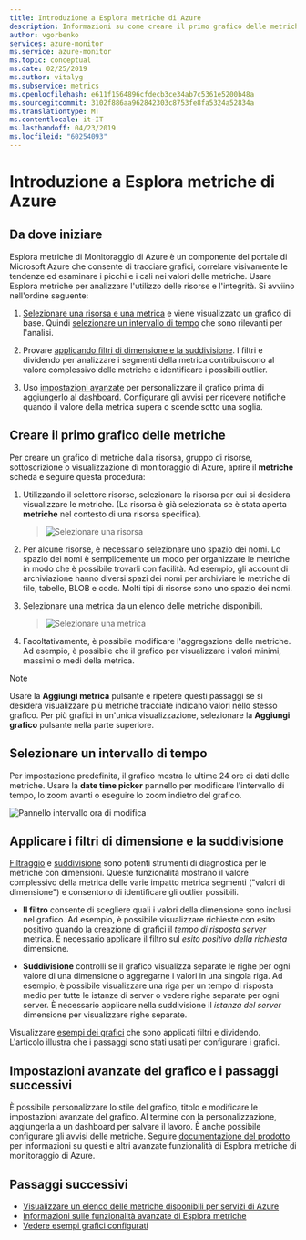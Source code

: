 ```yaml
---
title: Introduzione a Esplora metriche di Azure
description: Informazioni su come creare il primo grafico delle metriche con Esplora metriche di Azure.
author: vgorbenko
services: azure-monitor
ms.service: azure-monitor
ms.topic: conceptual
ms.date: 02/25/2019
ms.author: vitalyg
ms.subservice: metrics
ms.openlocfilehash: e611f1564896cfdecb3ce34ab7c5361e5200b48a
ms.sourcegitcommit: 3102f886aa962842303c8753fe8fa5324a52834a
ms.translationtype: MT
ms.contentlocale: it-IT
ms.lasthandoff: 04/23/2019
ms.locfileid: "60254093"
---
```

# <a name="getting-started-with-azure-metrics-explorer"></a>Introduzione a Esplora metriche di Azure

## <a name="where-do-i-start"></a>Da dove iniziare
Esplora metriche di Monitoraggio di Azure è un componente del portale di Microsoft Azure che consente di tracciare grafici, correlare visivamente le tendenze ed esaminare i picchi e i cali nei valori delle metriche. Usare Esplora metriche per analizzare l'utilizzo delle risorse e l'integrità. Si avviino nell'ordine seguente:

1. [Selezionare una risorsa e una metrica](#create-your-first-metric-chart) e viene visualizzato un grafico di base. Quindi [selezionare un intervallo di tempo](#select-a-time-range) che sono rilevanti per l'analisi.

1. Provare [applicando filtri di dimensione e la suddivisione](#apply-dimension-filters-and-splitting). I filtri e dividendo per analizzare i segmenti della metrica contribuiscono al valore complessivo delle metriche e identificare i possibili outlier.

1. Uso [impostazioni avanzate](#advanced-chart-settings-and-next-steps) per personalizzare il grafico prima di aggiungerlo al dashboard. [Configurare gli avvisi](alerts-metric-overview.md) per ricevere notifiche quando il valore della metrica supera o scende sotto una soglia.

## <a name="create-your-first-metric-chart"></a>Creare il primo grafico delle metriche

Per creare un grafico di metriche dalla risorsa, gruppo di risorse, sottoscrizione o visualizzazione di monitoraggio di Azure, aprire il **metriche** scheda e seguire questa procedura:

1. Utilizzando il selettore risorse, selezionare la risorsa per cui si desidera visualizzare le metriche. (La risorsa è già selezionata se è stata aperta **metriche** nel contesto di una risorsa specifica).

    > ![Selezionare una risorsa](./media/metrics-getting-started/resource-picker.png)

2. Per alcune risorse, è necessario selezionare uno spazio dei nomi. Lo spazio dei nomi è semplicemente un modo per organizzare le metriche in modo che è possibile trovarli con facilità. Ad esempio, gli account di archiviazione hanno diversi spazi dei nomi per archiviare le metriche di file, tabelle, BLOB e code. Molti tipi di risorse sono uno spazio dei nomi.

3. Selezionare una metrica da un elenco delle metriche disponibili.

    > ![Selezionare una metrica](./media/metrics-getting-started/metric-picker.png)

4. Facoltativamente, è possibile modificare l'aggregazione delle metriche. Ad esempio, è possibile che il grafico per visualizzare i valori minimi, massimi o medi della metrica.

> [!NOTE]
> Usare la **Aggiungi metrica** pulsante e ripetere questi passaggi se si desidera visualizzare più metriche tracciate indicano valori nello stesso grafico. Per più grafici in un'unica visualizzazione, selezionare la **Aggiungi grafico** pulsante nella parte superiore.

## <a name="select-a-time-range"></a>Selezionare un intervallo di tempo

Per impostazione predefinita, il grafico mostra le ultime 24 ore di dati delle metriche. Usare la **date time picker** pannello per modificare l'intervallo di tempo, lo zoom avanti o eseguire lo zoom indietro del grafico. 

![Pannello intervallo ora di modifica](./media/metrics-getting-started/time-picker.png)

## <a name="apply-dimension-filters-and-splitting"></a>Applicare i filtri di dimensione e la suddivisione

[Filtraggio](metrics-charts.md#apply-filters-to-charts) e [suddivisione](metrics-charts.md#apply-splitting-to-a-chart) sono potenti strumenti di diagnostica per le metriche con dimensioni. Queste funzionalità mostrano il valore complessivo della metrica delle varie impatto metrica segmenti ("valori di dimensione") e consentono di identificare gli outlier possibili.

- **Il filtro** consente di scegliere quali i valori della dimensione sono inclusi nel grafico. Ad esempio, è possibile visualizzare richieste con esito positivo quando la creazione di grafici il *tempo di risposta server* metrica. È necessario applicare il filtro sul *esito positivo della richiesta* dimensione. 

- **Suddivisione** controlli se il grafico visualizza separate le righe per ogni valore di una dimensione o aggregarne i valori in una singola riga. Ad esempio, è possibile visualizzare una riga per un tempo di risposta medio per tutte le istanze di server o vedere righe separate per ogni server. È necessario applicare nella suddivisione il *istanza del server* dimensione per visualizzare righe separate.

Visualizzare [esempi dei grafici](metric-chart-samples.md) che sono applicati filtri e dividendo. L'articolo illustra che i passaggi sono stati usati per configurare i grafici.

## <a name="advanced-chart-settings-and-next-steps"></a>Impostazioni avanzate del grafico e i passaggi successivi

È possibile personalizzare lo stile del grafico, titolo e modificare le impostazioni avanzate del grafico. Al termine con la personalizzazione, aggiungerla a un dashboard per salvare il lavoro. È anche possibile configurare gli avvisi delle metriche. Seguire [documentazione del prodotto](metrics-charts.md) per informazioni su questi e altri avanzate funzionalità di Esplora metriche di monitoraggio di Azure.

## <a name="next-steps"></a>Passaggi successivi

* [Visualizzare un elenco delle metriche disponibili per servizi di Azure](metrics-supported.md)
* [Informazioni sulle funzionalità avanzate di Esplora metriche](metrics-charts.md)
* [Vedere esempi grafici configurati](metric-chart-samples.md)
